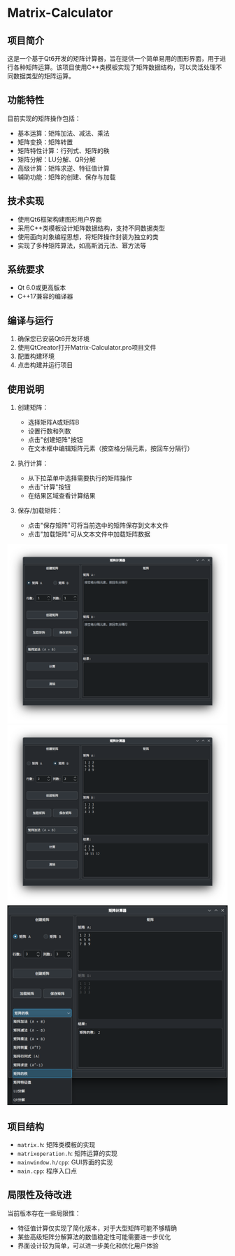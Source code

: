# Matrix-Calculator

## 项目简介

这是一个基于Qt6开发的矩阵计算器，旨在提供一个简单易用的图形界面，用于进行各种矩阵运算。该项目使用C++类模板实现了矩阵数据结构，可以灵活处理不同数据类型的矩阵运算。

## 功能特性

目前实现的矩阵操作包括：

- 基本运算：矩阵加法、减法、乘法
- 矩阵变换：矩阵转置
- 矩阵特性计算：行列式、矩阵的秩
- 矩阵分解：LU分解、QR分解
- 高级计算：矩阵求逆、特征值计算
- 辅助功能：矩阵的创建、保存与加载

## 技术实现

- 使用Qt6框架构建图形用户界面
- 采用C++类模板设计矩阵数据结构，支持不同数据类型
- 使用面向对象编程思想，将矩阵操作封装为独立的类
- 实现了多种矩阵算法，如高斯消元法、幂方法等

## 系统要求

- Qt 6.0或更高版本
- C++17兼容的编译器

## 编译与运行

1. 确保您已安装Qt6开发环境
2. 使用QtCreator打开Matrix-Calculator.pro项目文件
3. 配置构建环境
4. 点击构建并运行项目

## 使用说明

1. 创建矩阵：
   - 选择矩阵A或矩阵B
   - 设置行数和列数
   - 点击"创建矩阵"按钮
   - 在文本框中编辑矩阵元素（按空格分隔元素，按回车分隔行）

2. 执行计算：
   - 从下拉菜单中选择需要执行的矩阵操作
   - 点击"计算"按钮
   - 在结果区域查看计算结果

3. 保存/加载矩阵：
   - 点击"保存矩阵"可将当前选中的矩阵保存到文本文件
   - 点击"加载矩阵"可从文本文件中加载矩阵数据

![](img/1.png)
![](img/2.png)
![](img/3.png)

## 项目结构

- `matrix.h`: 矩阵类模板的实现
- `matrixoperation.h`: 矩阵运算的实现
- `mainwindow.h/cpp`: GUI界面的实现
- `main.cpp`: 程序入口点

## 局限性及待改进

当前版本存在一些局限性：

- 特征值计算仅实现了简化版本，对于大型矩阵可能不够精确
- 某些高级矩阵分解算法的数值稳定性可能需要进一步优化
- 界面设计较为简单，可以进一步美化和优化用户体验
